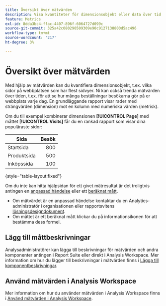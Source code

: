 ```yaml
---
title: Översikt över mätvärden
description: Visa kvantiteter för dimensionsobjekt eller data över tid.
feature: Metrics
exl-id: 8dda3bc4-ffac-4407-896f-6064727d099c
source-git-commit: 325a42c080290509309e90c9127138800d5ac496
workflow-type: tm+mt
source-wordcount: '217'
ht-degree: 3%

---
```


# Översikt över mätvärden

Med hjälp av mätvärden kan du kvantifiera dimensionsobjekt, t.ex. vilka sidor på webbplatsen som har flest sidvyer. Ni kan också trenda mätvärden över tiden, t.ex. för att se hur många beställningar besökarna gör på er webbplats varje dag. En grundläggande rapport visar rader med strängvärden (dimension) mot en kolumn med numeriska värden (metrisk).

Om du till exempel kombinerar dimensionen **[!UICONTROL Page]** med måttet **[!UICONTROL Visits]** får du en rankad rapport som visar dina populäraste sidor:

| Sida | Besök |
| --- | ---: |
| Startsida | 800 |
| Produktsida | 500 |
| Inköpssida | 100 |

{style="table-layout:fixed"}

Om du inte kan hitta hjälpsidan för ett givet mätresultat är det troligtvis antingen en [anpassad händelse](custom-events.md) eller ett [beräknat mått](../calculated-metrics/cm-overview.md).

* Om mätvärdet är en anpassad händelse kontaktar du en Analytics-administratör i organisationen eller rapportsvitens [lösningsdesigndokument](/help/implement/prepare/solution-design.md).
* Om måttet är ett beräknat mått klickar du på informationsikonen för att bestämma dess formel.

## Lägg till måttbeskrivningar

Analysadministratörer kan lägga till beskrivningar för mätvärden och andra komponenter antingen i Report Suite eller direkt i Analysis Workspace. Mer information om hur du lägger till beskrivningar i mätvärden finns i [Lägga till komponentbeskrivningar](/help/analyze/analysis-workspace/components/add-component-descriptions.md).

## Använd mätvärden i Analysis Workspace

Mer information om hur du använder mätvärden i Analysis Workspace finns i [Använd mätvärden i Analysis Workspace](/help/analyze/analysis-workspace/components/apply-create-metrics.md).
